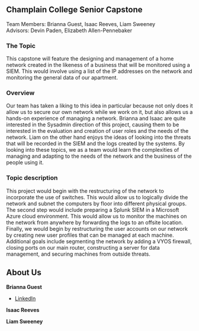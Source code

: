 ## Champlain College Senior Capstone   
Team Members: Brianna Guest, Isaac Reeves, Liam Sweeney  
Advisors: Devin Paden, Elizabeth Allen-Pennebaker


### The Topic
This capstone will feature the designing and management of a home network created in the likeness of a business that will be monitored using a SIEM. This would involve using a list of the IP addresses on the network and monitoring the general data of our apartment.

### Overview
Our team has taken a liking to this idea in particular because not only does it allow us to secure our own network while we work on it, but also allows us a hands-on experience of managing a network. Brianna and Isaac are quite interested in the Sysadmin direction of this project, causing them to be interested in the evaluation and creation of user roles and the needs of the network. Liam on the other hand enjoys the ideas of looking into the threats that will be recorded in the SIEM and the logs created by the systems. By looking into these topics, we as a team would learn the complexities of managing and adapting to the needs of the network and the business of the people using it.

### Topic description
This project would begin with the restructuring of the network to incorporate the use of switches. This would allow us to logically divide the network and subnet the computers by floor into different physical groups. The second step would include preparing a Splunk SIEM in a Microsoft Azure cloud environment. This would allow us to monitor the machines on the network from anywhere by forwarding the logs to an offsite location. Finally, we would begin by restructuring the user accounts on our network by creating new user profiles that can be managed at each machine. Additional goals include segmenting the network by adding a VYOS firewall, closing ports on our main router, constructing a server for data management, and securing machines from outside threats.


## About Us
**Brianna Guest**
* [LinkedIn](https://www.linkedin.com/in/briannaguest/)

**Isaac Reeves**

**Liam Sweeney**
